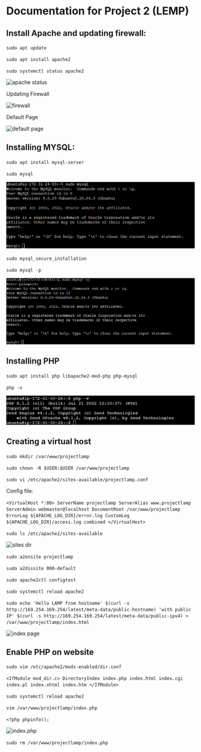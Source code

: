 # Documentation for Project 2 (LEMP)

## Install Apache and updating firewall:

`sudo apt update`

`sudo apt install apache2`

`sudo systemctl status apache2`

![apache status](./images/apache-status.png)

Updating Firewall 

![firewall](./images/inbound-rules.png)

Default Page

![default page](./images/apache-default-page.png)

## Installing MYSQL:

`sudo apt install mysql-server`

`sudo mysql`

![mysql status](./images/mysql-status.png)

`sudo mysql_secure_installation`

`sudo mysql -p`

![mysql password](./images/sql-password.png)

## Installing PHP

`sudo apt install php libapache2-mod-php php-mysql`

`php -v`

![php version](./images/php-version.png)

## Creating a virtual host

`sudo mkdir /var/www/projectlamp`

`sudo chown -R $USER:$USER /var/www/projectlamp`

`sudo vi /etc/apache2/sites-available/projectlamp.conf`

Config file:

`<VirtualHost *:80>
    ServerName projectlamp
    ServerAlias www.projectlamp 
    ServerAdmin webmaster@localhost
    DocumentRoot /var/www/projectlamp
    ErrorLog ${APACHE_LOG_DIR}/error.log
    CustomLog ${APACHE_LOG_DIR}/access.log combined
</VirtualHost>`

`sudo ls /etc/apache2/sites-available`

![sites dir](./images/config-file.png)

`sudo a2ensite projectlamp`

`sudo a2dissite 000-default`

`sudo apache2ctl configtest`

`sudo systemctl reload apache2`

`sudo echo 'Hello LAMP from hostname' $(curl -s http://169.254.169.254/latest/meta-data/public-hostname) 'with public IP' $(curl -s http://169.254.169.254/latest/meta-data/public-ipv4) > /var/www/projectlamp/index.html`

![index page](./images/index-page.png)

## Enable PHP on website

`sudo vim /etc/apache2/mods-enabled/dir.conf`

`<IfModule mod_dir.c>
        DirectoryIndex index.php index.html index.cgi index.pl index.xhtml index.htm
</IfModule>`

`sudo systemctl reload apache2`

`vim /var/www/projectlamp/index.php`

`<?php
phpinfo();`

![index.php](./images/index-php.png)

`sudo rm /var/www/projectlamp/index.php`




